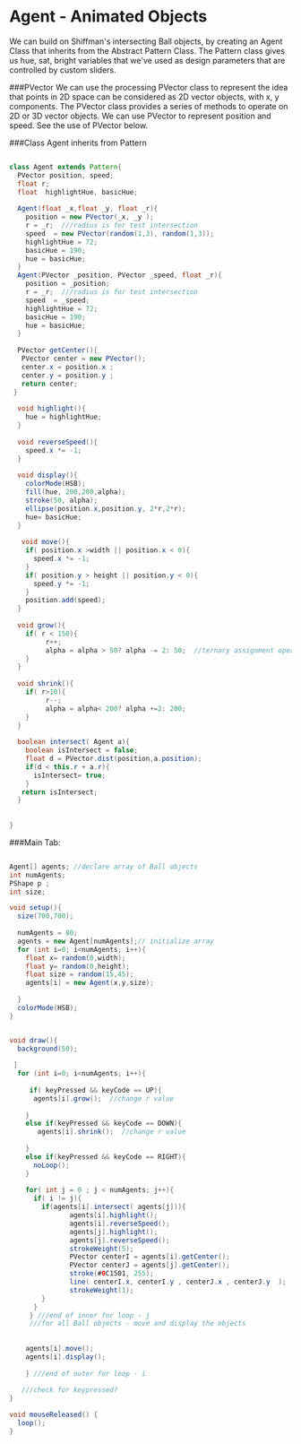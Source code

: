 # Agent - Animated Objects

We can build on Shiffman's intersecting Ball objects, by creating an Agent Class that inherits from the Abstract Pattern Class. The Pattern class gives us hue, sat, bright variables that we've used as design parameters that are controlled by custom sliders.

###PVector
We can use the processing PVector class to represent the idea that points in 2D space can be considered as 2D vector objects, with x, y components.  The PVector class provides a series of methods to operate on 2D or 3D vector objects.  We can use PVector to represent position and speed.  See the use of PVector below.


###Class Agent inherits from Pattern
```java

class Agent extends Pattern{
  PVector position, speed;
  float r;
  float  highlightHue, basicHue;
  
  Agent(float _x,float _y, float _r){
    position = new PVector(_x, _y );
    r = _r;  ///radius is for test intersection
    speed  = new PVector(random(1,3), random(1,3));
    highlightHue = 72;
    basicHue = 190;
    hue = basicHue;
  }
  Agent(PVector _position, PVector _speed, float _r){
    position = _position;
    r = _r;  ///radius is for test intersection
    speed  = _speed;
    highlightHue = 72;
    basicHue = 190;
    hue = basicHue;
  }
  
  PVector getCenter(){
   PVector center = new PVector();
   center.x = position.x ;
   center.y = position.y ;
   return center;
 }
  
  void highlight(){
    hue = highlightHue;
  }
  
  void reverseSpeed(){
    speed.x *= -1;
  }
  
  void display(){
    colorMode(HSB);
    fill(hue, 200,200,alpha);
    stroke(50, alpha);
    ellipse(position.x,position.y, 2*r,2*r); 
    hue= basicHue;
  }
  
   void move(){
    if( position.x >width || position.x < 0){
      speed.x *= -1;
    }
    if( position.y > height || position.y < 0){
      speed.y *= -1;
    }
    position.add(speed);
  }
  
  void grow(){
    if( r < 150){
         r++;
         alpha = alpha > 50? alpha -= 2: 50;  //ternary assignment operator
    }
  }
  
  void shrink(){
    if( r>10){
         r--;
         alpha = alpha< 200? alpha +=2: 200;
    }
  }
  
  boolean intersect( Agent a){
    boolean isIntersect = false;
    float d = PVector.dist(position,a.position);
    if(d < this.r + a.r){
      isIntersect= true;
    }
   return isIntersect;
  }
  
  
}


```


###Main Tab: 


```java

Agent[] agents; //declare array of Ball objects
int numAgents;
PShape p ;
int size;

void setup(){
  size(700,700);
  
  numAgents = 80;
  agents = new Agent[numAgents];// initialize array
  for (int i=0; i<numAgents; i++){
    float x= random(0,width);
    float y= random(0,height);
    float size = random(15,45);
    agents[i] = new Agent(x,y,size);
    
  }
  colorMode(HSB);
}


void draw(){
  background(50);
  
 ]
  for (int i=0; i<numAgents; i++){
    
     if( keyPressed && keyCode == UP){
      agents[i].grow();  //change r value
     
    }
    else if(keyPressed && keyCode == DOWN){
       agents[i].shrink();  //change r value
       
    }
    else if(keyPressed && keyCode == RIGHT){
      noLoop();
    }
    
    for( int j = 0 ; j < numAgents; j++){
      if( i != j){
        if(agents[i].intersect( agents[j])){
               agents[i].highlight();
               agents[i].reverseSpeed();
               agents[j].highlight();
               agents[j].reverseSpeed();
               strokeWeight(5);
               PVector centerI = agents[i].getCenter();
               PVector centerJ = agents[j].getCenter();
               stroke(#0C1501, 255);
               line( centerI.x, centerI.y , centerJ.x , centerJ.y  );
               strokeWeight(1);
        }
      }
     } ///end of inner for loop - j
     ///for all Ball objects - move and display the objects
    
   
    agents[i].move();
    agents[i].display();
    
    } ///end of outer for loop - i
  
   ///check for keypressed? 
}

void mouseReleased() {
  loop();
}

```

